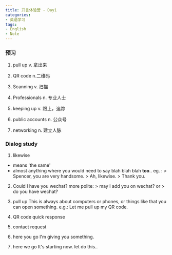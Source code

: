 ```yaml
---
title: 开言体验营 - Day1
categories:
- 英语学习
tags: 
- English
- Note
---
```


### 预习
1. pull up
v. 拿出来

2. QR code
n.二维码

3. Scanning
v. 扫描

4. Professionals
n. 专业人士

5. keeping up
v. 跟上，追踪

6. public accounts
n. 公众号

7. networking
n. 建立人脉


### Dialog study
1. likewise
* means 'the same'
* almost anything where you would need to say blah blah blah **too**..
eg. : > Spencer, you are very handsome.
		> Ah, likewise.
		> Thank you. 
2.  Could I have you wechat?
    more polite: > may I add you on wechat?
	or  > do you have wechat?
	
3. pull up 
 This is always about computers or phones, or things like that you can open something.
 e.g.: Let me pull up my QR code.
 
 4. QR code
 quick response
 
 5. contact request
 
 6. here you go
I'm giving you something.
 
 7. here we go
 It's starting now. let do this..
 
 
 